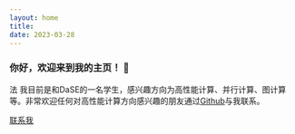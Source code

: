 ```yaml
---
layout: home
title: 
date: 2023-03-28 
---
```

### 你好，欢迎来到我的主页！ 👋
法
我目前是和DaSE的一名学生，感兴趣方向为高性能计算、并行计算、图计算等。非常欢迎任何对高性能计算方向感兴趣的朋友通过[Github](https://github.com/HunterHan)与我联系。

<a href="/contact.html" class="highlighted">联系我</a>